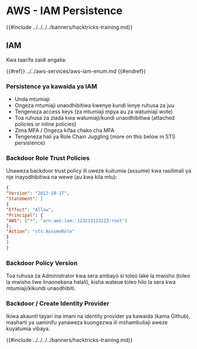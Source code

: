 # AWS - IAM Persistence

{{#include ../../../../banners/hacktricks-training.md}}

## IAM

Kwa taarifa zaidi angalia:

{{#ref}}
../../aws-services/aws-iam-enum.md
{{#endref}}

### Persistence ya kawaida ya IAM

- Unda mtumiaji
- Ongeza mtumiaji unaodhibitiwa kwenye kundi lenye ruhusa za juu
- Tengeneza access keys (za mtumiaji mpya au za watumiaji wote)
- Toa ruhusa za ziada kwa watumiaji/kundi unaodhibitiwa (attached policies or inline policies)
- Zima MFA / Ongeza kifaa chako cha MFA
- Tengeneza hali ya Role Chain Juggling (more on this below in STS persistence)

### Backdoor Role Trust Policies

Unaweza backdoor trust policy ili uweze kuitumia (assume) kwa rasilimali ya nje inayodhibitiwa na wewe (au kwa kila mtu):
```json
{
"Version": "2012-10-17",
"Statement": [
{
"Effect": "Allow",
"Principal": {
"AWS": ["*", "arn:aws:iam::123213123123:root"]
},
"Action": "sts:AssumeRole"
}
]
}
```
### Backdoor Policy Version

Toa ruhusa za Administrator kwa sera ambayo si toleo lake la mwisho (toleo la mwisho liwe linaonekana halali), kisha wateue toleo hilo la sera kwa mtumiaji/kikundi unaodhibiti.

### Backdoor / Create Identity Provider

Ikiwa akaunti tayari ina imani na identity provider ya kawaida (kama Github), masharti ya uaminifu yanaweza kuongezwa ili mshambuliaji aweze kuyatumia vibaya.

{{#include ../../../../banners/hacktricks-training.md}}
